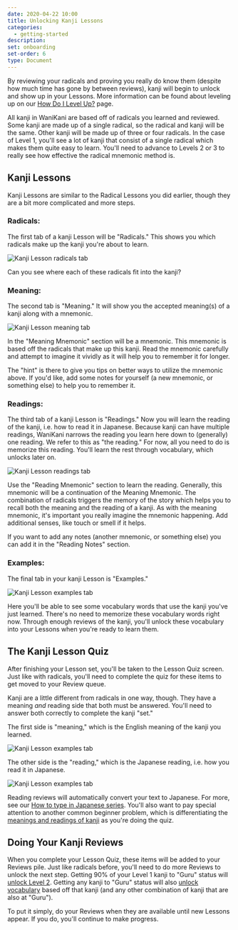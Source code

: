 ```yaml
---
date: 2020-04-22 10:00
title: Unlocking Kanji Lessons
categories:
  - getting-started
description:
set: onboarding
set-order: 6
type: Document
---
```


By reviewing your radicals and proving you really do know them (despite how much time has gone by between reviews), kanji will begin to unlock and show up in your Lessons. More information can be found about leveling up on our [How Do I Level Up?](/wanikani/getting-started/level-up/) page.

All kanji in WaniKani are based off of radicals you learned and reviewed. Some kanji are made up of a single radical, so the radical and kanji will be the same. Other kanji will be made up of three or four radicals. In the case of Level 1, you'll see a lot of kanji that consist of a single radical which makes them quite easy to learn. You'll need to advance to Levels 2 or 3 to really see how effective the radical mnemonic method is.

## Kanji Lessons

Kanji Lessons are similar to the Radical Lessons you did earlier, though they are a bit more complicated and more steps.

### **Radicals:**

The first tab of a kanji Lesson will be "Radicals." This shows you which radicals make up the kanji you're about to learn.

![Kanji Lesson radicals tab](/images/kanji-lesson-radicals.jpg)

Can you see where each of these radicals fit into the kanji?

### **Meaning:**

The second tab is "Meaning." It will show you the accepted meaning(s) of a kanji along with a mnemonic.

![Kanji Lesson meaning tab](/images/kanji-lesson-meaning.jpg)

In the "Meaning Mnemonic" section will be a mnemonic. This mnemonic is based off the radicals that make up this kanji. Read the mnemonic carefully and attempt to imagine it vividly as it will help you to remember it for longer.

The "hint" is there to give you tips on better ways to utilize the mnemonic above. If you'd like, add some notes for yourself (a new mnemonic, or something else) to help you to remember it.

### **Readings:**

The third tab of a kanji Lesson is "Readings." Now you will learn the reading of the kanji, i.e. how to read it in Japanese. Because kanji can have multiple readings, WaniKani narrows the reading you learn here down to (generally) one reading. We refer to this as "the reading." For now, all you need to do is memorize this reading. You'll learn the rest through vocabulary, which unlocks later on.

![Kanji Lesson readings tab](/images/kanji-lesson-readings.jpg)

Use the "Reading Mnemonic" section to learn the reading. Generally, this mnemonic will be a continuation of the Meaning Mnemonic. The combination of radicals triggers the memory of the story which helps you to recall both the meaning and the reading of a kanji. As with the meaning mnemonic, it's important you really imagine the mnemonic happening. Add additional senses, like touch or smell if it helps.

If you want to add any notes (another mnemonic, or something else) you can add it in the "Reading Notes" section.

### **Examples:**

The final tab in your kanji Lesson is "Examples."

![Kanji Lesson examples tab](/images/kanji-lesson-examples.jpg)

Here you'll be able to see some vocabulary words that use the kanji you've just learned. There's no need to memorize these vocabulary words right now. Through enough reviews of the kanji, you'll unlock these vocabulary into your Lessons when you're ready to learn them.

## The Kanji Lesson Quiz

After finishing your Lesson set, you'll be taken to the Lesson Quiz screen. Just like with radicals, you'll need to complete the quiz for these items to get moved to your Review queue.

Kanji are a little different from radicals in one way, though. They have a meaning _and_ reading side that both must be answered. You'll need to answer both correctly to complete the kanji "set."

The first side is "meaning," which is the English meaning of the kanji you learned.

![Kanji Lesson examples tab](/images/kanji-lesson-quiz-meaning.jpg)

The other side is the "reading," which is the Japanese reading, i.e. how you read it in Japanese.

![Kanji Lesson examples tab](/images/kanji-lesson-quiz-reading.jpg)

Reading reviews will automatically convert your text to Japanese. For more, see our [How to type in Japanese series](/getting-started/japanese/wanikani/typing-in-japanese/).
You'll also want to pay special attention to another common beginner problem, which is differentiating the [meanings and readings of kanji](/wanikani/japanese/readings-vs-meanings/) as you're doing the quiz.

## Doing Your Kanji Reviews

When you complete your Lesson Quiz, these items will be added to your Reviews pile. Just like radicals before, you'll need to do more Reviews to unlock the next step. Getting 90% of your Level 1 kanji to "Guru" status will [unlock Level 2](/wanikani/getting-started/level-up/). Getting any kanji to "Guru" status will also [unlock vocabulary](/getting-started/unlocking-vocabulary/) based off that kanji (and any other combination of kanji that are also at "Guru").

To put it simply, do your Reviews when they are available until new Lessons appear. If you do, you'll continue to make progress.
